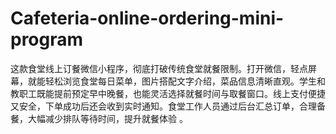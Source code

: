 # Cafeteria-online-ordering-mini-program
这款食堂线上订餐微信小程序，彻底打破传统食堂就餐限制。打开微信，轻点屏幕，就能轻松浏览食堂每日菜单，图片搭配文字介绍，菜品信息清晰直观。学生和教职工既能提前预定早中晚餐，也能灵活选择就餐时间与取餐窗口。线上支付便捷又安全，下单成功后还会收到实时通知。食堂工作人员通过后台汇总订单，合理备餐，大幅减少排队等待时间，提升就餐体验 。
